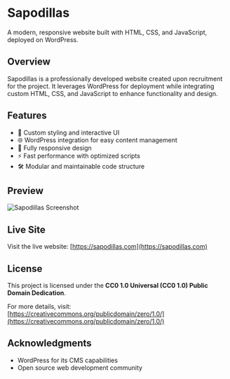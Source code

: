 # Sapodillas

A modern, responsive website built with HTML, CSS, and JavaScript, deployed on WordPress.

## Overview

Sapodillas is a professionally developed website created upon recruitment for the project. It leverages WordPress for deployment while integrating custom HTML, CSS, and JavaScript to enhance functionality and design.

## Features

- 🎨 Custom styling and interactive UI
- 🌐 WordPress integration for easy content management
- 📱 Fully responsive design
- ⚡ Fast performance with optimized scripts
- 🛠️ Modular and maintainable code structure

## Preview

![Sapodillas Screenshot](https://github.com/yourusername/sapodillas/blob/main/preview.png?raw=true)

## Live Site

Visit the live website: [https://sapodillas.com](https://sapodillas.com)

## License

This project is licensed under the **CC0 1.0 Universal (CC0 1.0) Public Domain Dedication**.

For more details, visit: [https://creativecommons.org/publicdomain/zero/1.0/](https://creativecommons.org/publicdomain/zero/1.0/)

## Acknowledgments

- WordPress for its CMS capabilities
- Open source web development community
